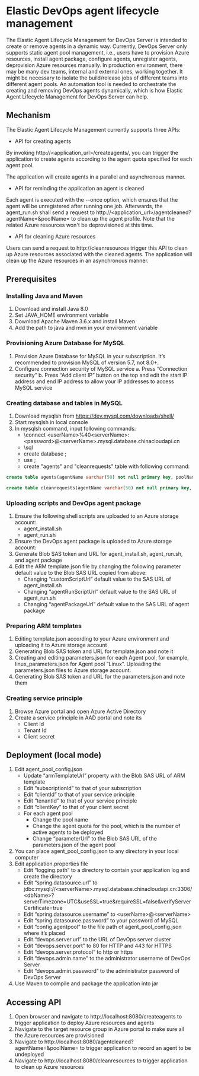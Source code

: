 # Elastic DevOps agent lifecycle management

The Elastic Agent Lifecycle Management for DevOps Server is intended to create or remove agents in a dynamic way. Currently, DevOps Server only supports static agent pool management, i.e., users have to provision Azure resources, install agent package, configure agents, unregister agents, deprovision Azure resources manually. In production environment, there may be many dev teams, internal and external ones, working together. It might be necessary to isolate the build/release jobs of different teams into different agent pools. An automation tool is needed to orchestrate the creating and removing DevOps agents dynamically, which is how Elastic Agent Lifecycle Management for DevOps Server can help.

## Mechanism
The Elastic Agent Lifecycle Management currently supports three APIs:

* API for creating agents

By invoking http://<application_url>/createagents/, you can trigger the application to create agents according to the  agent quota specified for each agent pool.

The application will create agents in a parallel and asynchronous manner.

* API for reminding the application an agent is cleaned

Each agent is executed with the --once option, which ensures that the agent will be unregistered after running one job. Afterwards, the agent_run.sh shall send a request to http://<application_url>/agentcleaned?agentName=<agentName>&poolName=<poolName> to clean up the agent profile. Note that the related Azure resources won't be deprovisioned at this time.

* API for cleaning Azure resources

Users can send a request to http://cleanresources trigger this API to clean up Azure resources associated with the cleaned agents. The application will clean up the Azure resources in an asynchronous manner.

## Prerequisites

### Installing Java and Maven
1. Download and install Java 8.0
2. Set JAVA_HOME environment variable
3. Download Apache Maven 3.6.x and install Maven
4. Add the path to java and mvn in your environment variable

### Provisioning Azure Database for MySQL
1.	Provision Azure Database for MySQL in your subscription. It’s recommended to provision MySQL of version 5.7, not 8.0+.
2.	Configure connection security of MySQL service
    a.	Press “Connection security” 
    b.	Press “Add client IP” button on the top and edit the start IP address and end IP address to allow your IP addresses to access MySQL service

### Creating database and tables in MySQL
1.	Download mysqlsh from https://dev.mysql.com/downloads/shell/
2.	Start mysqlsh in local console
3.	In mysqlsh command, input following commands:
    - \connect \<userName\>%40\<serverName\>:\<password\>@\<serverName\>.mysql.database.chinacloudapi.cn
    - \sql
    - create database <dbName>;
    - use <dbName>;
    - create "agents" and "cleanrequests" table with following command:

```sql
create table agents(agentName varchar(50) not null primary key, poolName varchar(50) not null, resourceGroupName varchar(50) not null, vmName varchar(50) not null);
```
    
```sql
create table cleanrequests(agentName varchar(50) not null primary key, poolName varchar(50) not null, vmName varchar(50) not null, resourceGroupName varchar(50) not null, requestTime varchar(35) not null);
```

### Uploading scripts and DevOps agent package
1. Ensure the following shell scripts are uploaded to an Azure storage account:
    - agent_install.sh
    - agent_run.sh
2. Ensure the DevOps agent package is uploaded to Azure storage account:
3. Generate Blob SAS token and URL for agent_install.sh, agent_run.sh, and agent package
4. Edit the ARM template.json file by changing the following parameter default value to the Blob SAS URL copied from above:
    -	Changing “customScriptUrl” default value to the SAS URL of agent_install.sh
    -	Changing “agentRunScriptUrl” default value to the SAS URL of agent_run.sh
    -	Changing “agentPackageUrl” default value to the SAS URL of agent package

### Preparing ARM templates
1. Editing template.json according to your Azure environment and uploading it to Azure storage account
2. Generating Blob SAS token and URL for template.json and note it
3. Creating and editing parameters.json for each Agent pool, for example, linux_parameters.json for Agent pool “Linux”. Uploading the parameters.json files to Azure storage account.
4. Generating Blob SAS token and URL for the parameters.json and note them

### Creating service principle
1. Browse Azure portal and open Azure Active Directory
2. Create a service principle in AAD portal and note its
    - Client Id
    - Tenant Id
    - Client secret

## Deployment (local mode)
1. Edit agent_pool_config.json
   - Update “armTemplateUrl” property with the Blob SAS URL of ARM template
   - Edit “subscriptionId” to that of your subscription
   - Edit “clientId” to that of your service principle
   - Edit “tenantId” to that of your service principle
   - Edit “clientKey” to that of your client secret
   - For each agent pool
     - Change the pool name
     - Change the agent quota for the pool, which is the number of active agents to be deployed
     - Change “parameterUrl” to the Blob SAS URL of the parameters.json of the agent pool
2. You can place agent_pool_config.json to any directory in your local computer
3. Edit application.properties file 
   - Edit “logging.path” to a directory to contain your application log and create the directory
   - Edit “spring.datasource.url” to jdbc:mysql://\<serverName\>.mysql.database.chinacloudapi.cn:3306/\<dbName\>?serverTimezone=UTC&useSSL=true&requireSSL=false&verifyServerCertificate=true
   - Edit “spring.datasource.username” to \<userName\>@\<serverName\>
   - Edit “spring.datasource.password” to your password of MySQL
   - Edit “config.agentpool” to the file path of agent_pool_config.json where it’s placed
   - Edit “devops.server.url” to the URL of DevOps server cluster
   - Edit “devops.server.port” to 80 for HTTP and 443 for HTTPS
   - Edit “devops.server.protocol” to http or https
   - Edit “devops.admin.name” to the administrator username of DevOps Server
   - Edit “devops.admin.password” to the administrator password of DevOps Server
4. Use Maven to compile and package the application into jar

## Accessing API
1. Open browser and navigate to http://localhost:8080/createagents to trigger application to deploy Azure resources and agents
2. Navigate to the target resource group in Azure portal to make sure all the Azure resources are provisioned
3. Navigate to http://localhost:8080/agentcleaned?agentName=<agentName>&poolName=<poolName> to trigger application to record an agent to be undeployed
4. Navigate to http://localhost:8080/cleanresources to trigger application to clean up Azure resources
